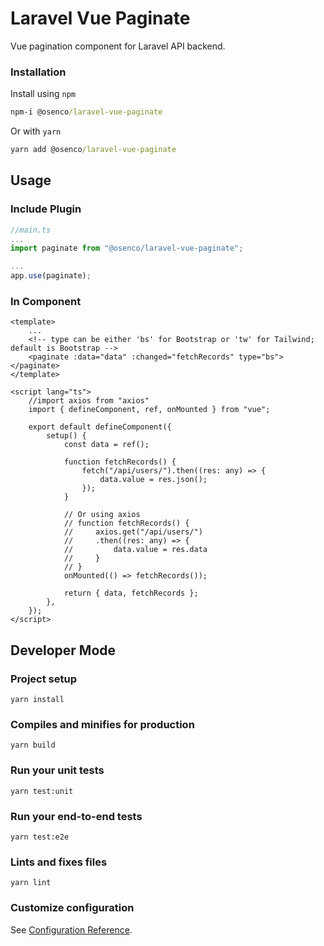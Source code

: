 # Laravel Vue Paginate

Vue pagination component for Laravel API backend.

### Installation

Install using `npm`

```cmd
npm-i @osenco/laravel-vue-paginate
```

Or with `yarn`

```cmd
yarn add @osenco/laravel-vue-paginate
```

## Usage

### Include Plugin

```ts
//main.ts
...
import paginate from "@osenco/laravel-vue-paginate";

...
app.use(paginate);
```

### In Component

```vue
<template>
	...
	<!-- type can be either 'bs' for Bootstrap or 'tw' for Tailwind; default is Bootstrap -->
	<paginate :data="data" :changed="fetchRecords" type="bs"></paginate>
</template>

<script lang="ts">
	//import axios from "axios"
	import { defineComponent, ref, onMounted } from "vue";

	export default defineComponent({
		setup() {
			const data = ref();

			function fetchRecords() {
				fetch("/api/users/").then((res: any) => {
					data.value = res.json();
				});
			}

			// Or using axios
			// function fetchRecords() {
			//     axios.get("/api/users/")
			//     .then((res: any) => {
			//         data.value = res.data
			//     }
			// }
			onMounted(() => fetchRecords());

			return { data, fetchRecords };
		},
	});
</script>

```

## Developer Mode

### Project setup

```
yarn install
```

### Compiles and minifies for production

```
yarn build
```

### Run your unit tests

```
yarn test:unit
```

### Run your end-to-end tests

```
yarn test:e2e
```

### Lints and fixes files

```
yarn lint
```

### Customize configuration

See [Configuration Reference](https://cli.vuejs.org/config/).
